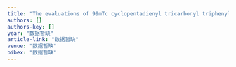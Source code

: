 ```yaml
---
title: "The evaluations of 99mTc cyclopentadienyl tricarbonyl triphenyl phosphonium cation for multidrug resistance"
authors: []
authors-key: []
year: "数据暂缺"
article-link: "数据暂缺"
venue: "数据暂缺"
bibex: "数据暂缺"
---
```

